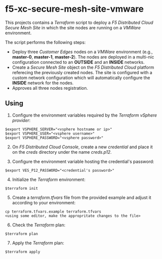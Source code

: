 # f5-xc-secure-mesh-site-vmware

This projects contains a *Terraform* script to deploy a *F5 Distributed Cloud Secure Mesh Site* in which the site nodes are running on a *VMWare* environment. 

The script performs the following steps:

- Deploy three *Customer Edges* nodes on a *VMWare* environment (e.g., **master-0**, **master-1**, **master-2**). The nodes are deployed in a multi-nic configuration connected to an **OUTSIDE** and an **INSIDE** networks.
- Create a *Secure Mesh Site* object on the *F5 Distributed Cloud* platform referecing the previously created nodes. The site is configured with a custom network configuration which will automatically configure the **INSIDE** network for the nodes.
- Approves all three nodes registration.

## Using

1. Configure the environment variables required by the *Terraform vSphere provider*:

```
$export VSPHERE_SERVER="<vsphere hostname or ip>"
$export VSPHERE_USER="<vsphere username>"
$export VSPHERE_PASSWORD="<vsphere password>"
```

2. On *F5 Distributed Cloud Console*, create a new *credential* and place it on the *creds* directory under the name *creds.p12*.

3. Configure the environment variable hosting the credential's password:

```
$export VES_P12_PASSWORD="<credential's password>"
```

4. Initialize the *Terraform* environment:

```
$terraform init
```

5. Create a *terraform.tfvars* file from the provided example and adjust it according to your environment:


```
cp terraform.tfvars.example terraform.tfvars
<using some editor, make the appropritate changes to the file>
```

6. Check the *Terraform* plan:

```
$terraform plan
```

7. Apply the *Terraform* plan:

```
$terraform apply
```